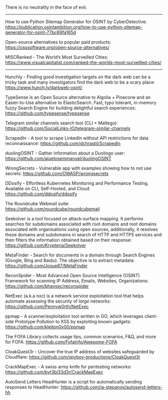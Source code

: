 There is no neutrality in the face of evil.

----

How to use Python Sitemap Generator for OSINT by CyberDetective: https://publication.osintambition.org/how-to-use-python-sitemap-generator-for-osint-77bc69fa165d

Open-source alternatives to popular paid products: https://osssoftware.org/open-source-alternatives/

MISCRanked - The World’s Most Surveilled Cities: https://www.visualcapitalist.com/ranked-the-worlds-most-surveilled-cities/

----

Hunchly - Finding good investigation targets on the dark web can be a tricky task and many investigators find the dark web to be a scary place: https://www.hunch.ly/darkweb-osint/

TypeSense is an Open Source alternative to Algolia + Pinecone and an Easier-to-Use alternative to ElasticSearch. Fast, typo tolerant, in-memory fuzzy Search Engine for building delightful search experiences: https://github.com/typesense/typesense

Telegram similar channels search tool (CLI + Maltego): https://github.com/SocialLinks-IO/telegram-similar-channels

ScrapedIn - A tool to scrape LinkedIn without API restrictions for data reconnaissance: https://github.com/dchrastil/ScrapedIn

duolingOSINT - Gather information about a Duolingo user: https://github.com/ajuelosemmanuel/duolingOSINT

WrongSecrets - Vulnerable app with examples showing how to not use secrets: https://github.com/OWASP/wrongsecrets

DDosify - Effortless Kubernetes Monitoring and Performance Testing. Available on CLI, Self-Hosted, and Cloud: https://github.com/ddosify/ddosify

The Roundcube Webmail suite: https://github.com/roundcube/roundcubemail

Seekolver is a tool focused on attack-surface mapping. It performs searches for subdomains associated with root domains and root domains associated with organisations using open sources, additionally, it resolves these domains and subdomains in search of HTTP and HTTPS services and then filters the information obtained based on their response: https://github.com/Krypteria/Seekolver

MetaFinder - Search for documents in a domain through Search Engines (Google, Bing and Baidu). The objective is to extract metadata: https://github.com/Josue87/MetaFinder

ReconSpider - Most Advanced Open Source Intelligence (OSINT) Framework for scanning IP Address, Emails, Websites, Organizations: https://github.com/bhavsec/reconspider

NetExec (a.k.a nxc) is a network service exploitation tool that helps automate assessing the security of _large_ networks: https://github.com/Pennyw0rth/NetExec

ppmap - A scanner/exploitation tool written in GO, which leverages client-side Prototype Pollution to XSS by exploiting known gadgets: https://github.com/kleiton0x00/ppmap

The FOFA Library collects usage tips, common scenarios, F&Q, and more for FOFA: https://github.com/FofaInfo/Awesome-FOFA

CloakQuest3r - Uncover the true IP address of websites safeguarded by Cloudflare: https://github.com/spyboy-productions/CloakQuest3r

CrackMapExec - A swiss army knife for pentesting networks: https://github.com/byt3bl33d3r/CrackMapExec

AutoSend Letters HeadHunter is a script for automatically sending responses to HeadHunter: https://github.com/ia-stepanov/autosend-letters-hh

